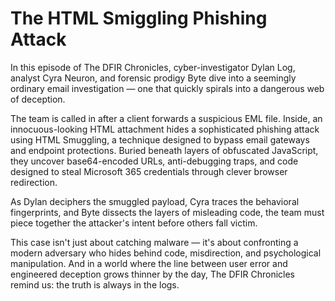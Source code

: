 # The HTML Smiggling Phishing Attack

In this episode of The DFIR Chronicles, cyber-investigator Dylan Log, analyst Cyra Neuron, and forensic prodigy Byte dive into a seemingly ordinary email investigation — one that quickly spirals into a dangerous web of deception.

The team is called in after a client forwards a suspicious EML file. Inside, an innocuous-looking HTML attachment hides a sophisticated phishing attack using HTML Smuggling, a technique designed to bypass email gateways and endpoint protections. Buried beneath layers of obfuscated JavaScript, they uncover base64-encoded URLs, anti-debugging traps, and code designed to steal Microsoft 365 credentials through clever browser redirection.

As Dylan deciphers the smuggled payload, Cyra traces the behavioral fingerprints, and Byte dissects the layers of misleading code, the team must piece together the attacker's intent before others fall victim.

This case isn't just about catching malware — it's about confronting a modern adversary who hides behind code, misdirection, and psychological manipulation. And in a world where the line between user error and engineered deception grows thinner by the day, The DFIR Chronicles remind us: the truth is always in the logs.
